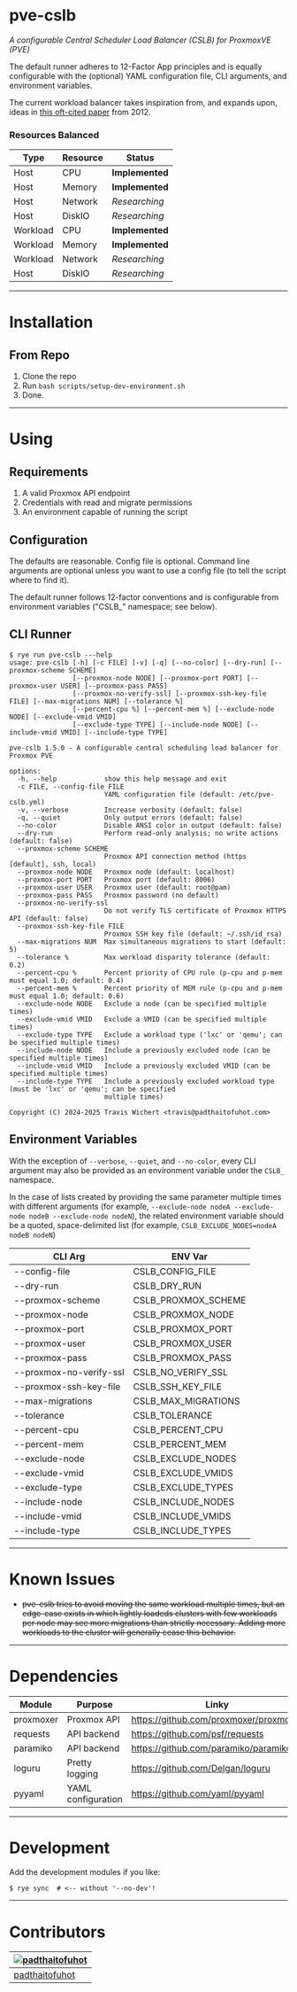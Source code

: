 # pve-cslb

_A configurable Central Scheduler Load Balancer (CSLB) for ProxmoxVE (PVE)_

The default runner adheres to 12-Factor App principles and is equally configurable with the (optional) YAML configuration file, CLI arguments, and environment variables.

The current workload balancer takes inspiration from, and expands upon, ideas in [this oft-cited paper](https://research.ijcaonline.org/volume46/number6/pxc3879263.pdf) from 2012.

### Resources Balanced

| **Type** | **Resource** | **Status**      |
|----------|--------------|-----------------|
| Host     | CPU          | **Implemented** |
| Host     | Memory       | **Implemented** |
| Host     | Network      | _Researching_   |
| Host     | DiskIO       | _Researching_   |
| Workload | CPU          | **Implemented** |
| Workload | Memory       | **Implemented** |
| Workload | Network      | _Researching_   |
| Host     | DiskIO       | _Researching_   |

---

# Installation

## From Repo

1. Clone the repo
2. Run `bash scripts/setup-dev-environment.sh`
3. Done.

---

# Using

## Requirements

1. A valid Proxmox API endpoint
2. Credentials with read and migrate permissions
3. An environment capable of running the script

## Configuration

The defaults are reasonable. Config file is optional. Command line arguments are optional unless you want to use a config file (to tell the script where to find it).

The default runner follows 12-factor conventions and is configurable from environment variables ("CSLB_" namespace; see below).

## CLI Runner

```
$ rye run pve-cslb ---help
usage: pve-cslb [-h] [-c FILE] [-v] [-q] [--no-color] [--dry-run] [--proxmox-scheme SCHEME]
                [--proxmox-node NODE] [--proxmox-port PORT] [--proxmox-user USER] [--proxmox-pass PASS]
                [--proxmox-no-verify-ssl] [--proxmox-ssh-key-file FILE] [--max-migrations NUM] [--tolerance %]
                [--percent-cpu %] [--percent-mem %] [--exclude-node NODE] [--exclude-vmid VMID]
                [--exclude-type TYPE] [--include-node NODE] [--include-vmid VMID] [--include-type TYPE]

pve-cslb 1.5.0 - A configurable central scheduling load balancer for Proxmox PVE

options:
  -h, --help            show this help message and exit
  -c FILE, --config-file FILE
                        YAML configuration file (default: /etc/pve-cslb.yml)
  -v, --verbose         Increase verbosity (default: false)
  -q, --quiet           Only output errors (default: false)
  --no-color            Disable ANSI color in output (default: false)
  --dry-run             Perform read-only analysis; no write actions (default: false)
  --proxmox-scheme SCHEME
                        Proxmox API connection method (https [default], ssh, local)
  --proxmox-node NODE   Proxmox node (default: localhost)
  --proxmox-port PORT   Proxmox port (default: 8006)
  --proxmox-user USER   Proxmox user (default: root@pam)
  --proxmox-pass PASS   Proxmox password (no default)
  --proxmox-no-verify-ssl
                        Do not verify TLS certificate of Proxmox HTTPS API (default: false)
  --proxmox-ssh-key-file FILE
                        Proxmox SSH key file (default: ~/.ssh/id_rsa)
  --max-migrations NUM  Max simultaneous migrations to start (default: 5)
  --tolerance %         Max workload disparity tolerance (default: 0.2)
  --percent-cpu %       Percent priority of CPU rule (p-cpu and p-mem must equal 1.0; default: 0.4)
  --percent-mem %       Percent priority of MEM rule (p-cpu and p-mem must equal 1.0; default: 0.6)
  --exclude-node NODE   Exclude a node (can be specified multiple times)
  --exclude-vmid VMID   Exclude a VMID (can be specified multiple times)
  --exclude-type TYPE   Exclude a workload type ('lxc' or 'qemu'; can be specified multiple times)
  --include-node NODE   Include a previously excluded node (can be specified multiple times)
  --include-vmid VMID   Include a previously excluded VMID (can be specified multiple times)
  --include-type TYPE   Include a previously excluded workload type (must be 'lxc' or 'qemu'; can be specified
                        multiple times)

Copyright (C) 2024-2025 Travis Wichert <travis@padthaitofuhot.com>
```

## Environment Variables

With the exception of `--verbose`, `--quiet`, and `--no-color`, every CLI argument may also be provided as an
environment variable under the `CSLB_` namespace.

In the case of lists created by providing the same parameter multiple times with different arguments (for example,
`--exclude-node nodeA --exclude-node nodeB --exclude-node nodeN`), the related environment variable should be a quoted,
space-delimited list (for example,
`CSLB_EXCLUDE_NODES=nodeA nodeB nodeN`)

| CLI Arg                 | ENV Var             |
|-------------------------|---------------------|
| --config-file           | CSLB_CONFIG_FILE    |
| --dry-run               | CSLB_DRY_RUN        |
| --proxmox-scheme        | CSLB_PROXMOX_SCHEME |
| --proxmox-node          | CSLB_PROXMOX_NODE   |
| --proxmox-port          | CSLB_PROXMOX_PORT   |
| --proxmox-user          | CSLB_PROXMOX_USER   |
| --proxmox-pass          | CSLB_PROXMOX_PASS   |
| --proxmox-no-verify-ssl | CSLB_NO_VERIFY_SSL  |
| --proxmox-ssh-key-file  | CSLB_SSH_KEY_FILE   |
| --max-migrations        | CSLB_MAX_MIGRATIONS |
| --tolerance             | CSLB_TOLERANCE      |
| --percent-cpu           | CSLB_PERCENT_CPU    |
| --percent-mem           | CSLB_PERCENT_MEM    |
| --exclude-node          | CSLB_EXCLUDE_NODES  |
| --exclude-vmid          | CSLB_EXCLUDE_VMIDS  |
| --exclude-type          | CSLB_EXCLUDE_TYPES  |
| --include-node          | CSLB_INCLUDE_NODES  |
| --include-vmid          | CSLB_INCLUDE_VMIDS  |
| --include-type          | CSLB_INCLUDE_TYPES  |

---

# Known Issues

- ~~pve-cslb tries to avoid moving the same workload multiple times, but an edge-case exists in which lightly loadeds
  clusters with few workloads per node may see more migrations than strictly necessary. Adding more workloads to the
  cluster will generally cease this behavior.~~

---

# Dependencies

| Module    | Purpose            | Linky                                  |
|-----------|--------------------|----------------------------------------|
| proxmoxer | Proxmox API        | https://github.com/proxmoxer/proxmoxer |
| requests  | API backend        | https://github.com/psf/requests        |
| paramiko  | API backend        | https://github.com/paramiko/paramiko   |
| loguru    | Pretty logging     | https://github.com/Delgan/loguru       |
| pyyaml    | YAML configuration | https://github.com/yaml/pyyaml         |

---

# Development

Add the development modules if you like:

```shell
$ rye sync  # <-- without '--no-dev'!
```

---

# Contributors

| [![padthaitofuhot](https://github.com/padthaitofuhot.png?size=100)](https://github.com/padthaitofuhot) |
|--------------------------------------------------------------------------------------------------------|
| [padthaitofuhot](https://github.com/padthaitofuhot)                                                    |
